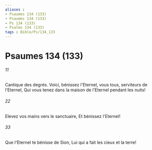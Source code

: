 ```yaml
---
aliases : 
- Psaumes 134 (133)
- Psaumes 134 (133)
- Ps 134 (133)
- Psalms 134 (133)
tags : Bible/Ps/134_133
---
```


# Psaumes 134 (133)

###### 11
Cantique des degrés. Voici, bénissez l'Eternel, vous tous, serviteurs de l'Eternel, Qui vous tenez dans la maison de l'Eternel pendant les nuits!
###### 22
Elevez vos mains vers le sanctuaire, Et bénissez l'Eternel!
###### 33
Que l'Eternel te bénisse de Sion, Lui qui a fait les cieux et la terre!
